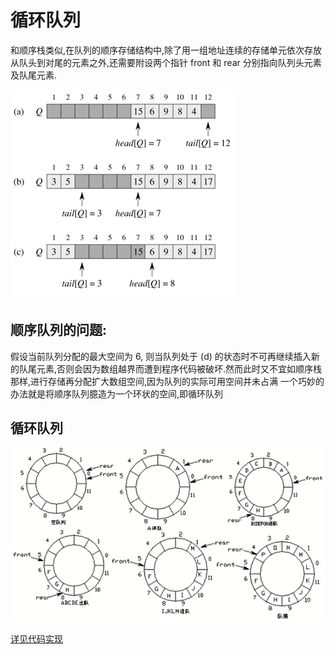 # 循环队列
和顺序栈类似,在队列的顺序存储结构中,除了用一组地址连续的存储单元依次存放从队头到对尾的元素之外,还需要附设两个指针 front 和 rear 分别指向队列头元素及队尾元素.

![seq_queue](../images/seq_queue.png)

## 顺序队列的问题:

假设当前队列分配的最大空间为 6, 则当队列处于 (d) 的状态时不可再继续插入新的队尾元素,否则会因为数组越界而遭到程序代码被破坏.然而此时又不宜如顺序栈那样,进行存储再分配扩大数组空间,因为队列的实际可用空间并未占满
一个巧妙的办法就是将顺序队列臆造为一个环状的空间,即循环队列

## 循环队列

![loop_queue](../images/loop_queue.png)


[详见代码实现](./code)